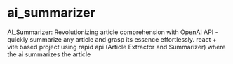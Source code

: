 # ai_summarizer
AI_Summarizer: Revolutionizing article comprehension with OpenAI API - quickly summarize any article and grasp its essence effortlessly.
react + vite based project using rapid api (Article Extractor and Summarizer) where the ai summarizes the article  
